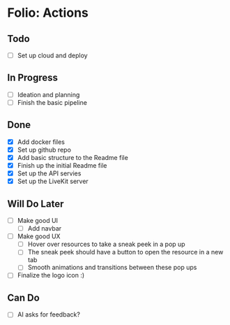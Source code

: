 # Folio: Actions

## Todo

- [ ] Set up cloud and deploy

## In Progress

- [ ] Ideation and planning
- [ ] Finish the basic pipeline

## Done

- [x] Add docker files
- [x] Set up github repo
- [x] Add basic structure to the Readme file
- [x] Finish up the initial Readme file
- [x] Set up the API servies
- [x] Set up the LiveKit server

## Will Do Later

- [ ] Make good UI
  - [ ] Add navbar
- [ ] Make good UX
  - [ ] Hover over resources to take a sneak peek in a pop up
  - [ ] The sneak peek should have a button to open the resource in a new tab
  - [ ] Smooth animations and transitions between these pop ups
- [ ] Finalize the logo icon :)

## Can Do

- [ ] AI asks for feedback?
